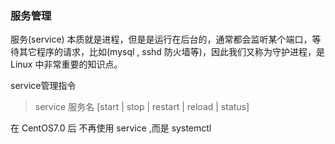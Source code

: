 ### 服务管理

服务(service) 本质就是进程，但是是运行在后台的，通常都会监听某个端口，等待其它程序的请求，比如(mysql , sshd 防火墙等)，因此我们又称为守护进程，是 Linux 中非常重要的知识点。

service管理指令

>service 服务名 [start | stop | restart | reload | status]

在 CentOS7.0 后 不再使用 service ,而是 systemctl

